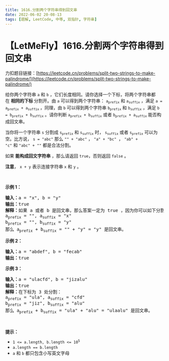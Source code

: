 ```yaml
---
title: 1616.分割两个字符串得到回文串
date: 2022-06-02 20-08-13
tags: [题解, LeetCode, 中等, 双指针, 字符串]
---
```


# 【LetMeFly】1616.分割两个字符串得到回文串

力扣题目链接：[https://leetcode.cn/problems/split-two-strings-to-make-palindrome/](https://leetcode.cn/problems/split-two-strings-to-make-palindrome/)

<p>给你两个字符串&nbsp;<code>a</code> 和&nbsp;<code>b</code>&nbsp;，它们长度相同。请你选择一个下标，将两个字符串都在&nbsp;<strong>相同的下标 </strong>分割开。由&nbsp;<code>a</code>&nbsp;可以得到两个字符串：&nbsp;<code>a<sub>prefix</sub></code>&nbsp;和&nbsp;<code>a<sub>suffix</sub></code>&nbsp;，满足&nbsp;<code>a = a<sub>prefix</sub> + a<sub>suffix</sub></code><sub>&nbsp;</sub>，同理，由&nbsp;<code>b</code> 可以得到两个字符串&nbsp;<code>b<sub>prefix</sub></code> 和&nbsp;<code>b<sub>suffix</sub></code>&nbsp;，满足&nbsp;<code>b = b<sub>prefix</sub> + b<sub>suffix</sub></code>&nbsp;。请你判断&nbsp;<code>a<sub>prefix</sub> + b<sub>suffix</sub></code> 或者&nbsp;<code>b<sub>prefix</sub> + a<sub>suffix</sub></code>&nbsp;能否构成回文串。</p>

<p>当你将一个字符串&nbsp;<code>s</code>&nbsp;分割成&nbsp;<code>s<sub>prefix</sub></code> 和&nbsp;<code>s<sub>suffix</sub></code>&nbsp;时，&nbsp;<code>s<sub>suffix</sub></code> 或者&nbsp;<code>s<sub>prefix</sub></code> 可以为空。比方说，&nbsp;<code>s = "abc"</code>&nbsp;那么&nbsp;<code>"" + "abc"</code>&nbsp;，&nbsp;<code>"a" + "bc"&nbsp;</code>，&nbsp;<code>"ab" + "c"</code>&nbsp;和&nbsp;<code>"abc" + ""</code>&nbsp;都是合法分割。</p>

<p>如果 <strong>能构成回文字符串</strong> ，那么请返回&nbsp;<code>true</code>，否则返回<em>&nbsp;</em><code>false</code>&nbsp;。</p>

<p><strong>注意</strong>，&nbsp;<code>x + y</code>&nbsp;表示连接字符串&nbsp;<code>x</code> 和&nbsp;<code>y</code>&nbsp;。</p>

<p>&nbsp;</p>

<p><strong>示例 1：</strong></p>

<pre>
<b>输入：</b>a = "x", b = "y"
<b>输出：</b>true
<b>解释：</b>如果 a 或者 b 是回文串，那么答案一定为 true ，因为你可以如下分割：
a<sub>prefix</sub> = "", a<sub>suffix</sub> = "x"
b<sub>prefix</sub> = "", b<sub>suffix</sub> = "y"
那么 a<sub>prefix</sub> + b<sub>suffix</sub> = "" + "y" = "y" 是回文串。
</pre>

<p><strong>示例 2：</strong></p>

<pre>
<strong>输入：</strong>a = "abdef", b = "fecab"
<strong>输出：</strong>true
</pre>

<p><strong>示例 3：</strong></p>

<pre>
<b>输入：</b>a = "ulacfd", b = "jizalu"
<b>输出：</b>true
<b>解释：</b>在下标为 3 处分割：
a<sub>prefix</sub> = "ula", a<sub>suffix</sub> = "cfd"
b<sub>prefix</sub> = "jiz", b<sub>suffix</sub> = "alu"
那么 a<sub>prefix</sub> + b<sub>suffix</sub> = "ula" + "alu" = "ulaalu" 是回文串。</pre>

<p>&nbsp;</p>

<p><strong>提示：</strong></p>

<ul>
	<li><code>1 &lt;= a.length, b.length &lt;= 10<sup>5</sup></code></li>
	<li><code>a.length == b.length</code></li>
	<li><code>a</code> 和&nbsp;<code>b</code>&nbsp;都只包含小写英文字母</li>
</ul>


    